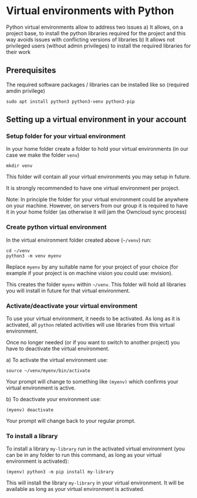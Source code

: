 # Virtual environments with Python

Python virtual environments allow to address two issues
a)	It allows, on a project base, to install the python libraries required for the project and this way avoids issues with conflicting versions of libraries 
b)	It allows not privileged users (without admin privileges) to install the required libraries for their work

## Prerequisites
The required software packages / libraries can be installed like so (required amdin privilege)
```
sudo apt install python3 python3-venv python3-pip
```

## Setting up a virtual environment in your account

### Setup folder for your virtual environment
In your home folder create a folder to hold your virtual environments (in our case we make the folder `venv`)
```
mkdir venv
```
This folder will contain all your virtual environments you may setup in future. 

It is strongly recommended to have one virtual environment per project.

Note: 
In principle the folder for your virtual environment could be anywhere on your machine. However, on servers from our group it is required to have it in your home folder (as otherwise it will jam the Owncloud sync process) 

### Create python virtual environment
In the virtual environment folder created above (`~/venv`) run:
```
cd ~/venv	
python3 -m venv myenv
```
Replace `myenv` by any suitable name for your project of your choice (for example if your project is on machine vision you could use: mvision).

This creates the folder `myenv` within `~/venv`. This folder will hold all libraries you will install in future for that virtual environment.

### Activate/deactivate your virtual environment
To use your virtual environment, it needs to be activated. As long as it is activated, all `python` related activities will use libraries from this virtual environment.

Once no longer needed (or if you want to switch to another project) you have to deactivate the virtual environment.

a) To activate the virtual environment use:
```
source ~/venv/myenv/bin/activate
```
Your prompt will change to something like `(myenv)` which confirms your virtual environment is active.

b)	To deactivate your environment use:
```
(myenv) deactivate
```
Your prompt will change back to your regular prompt.

### To install a library
To install a library `my-library` run in the activated virtual environment (you can be in any folder to run this command, as long as your virtual environment is activated):
```
(myenv) python3 -m pip install my-library
```
This will install the library `my-library` in your virtual environment. It will be available as long as your virtual environment is activated.

